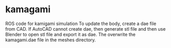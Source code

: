 # kamagami
ROS code for kamigami simulation
To update the body, create a dae file from CAD.  If AutoCAD cannot create dae, then generate stl file and then use Blender to open stl file and export it as dae. 
The overwrite the kamagami.dae file in the meshes directory.
